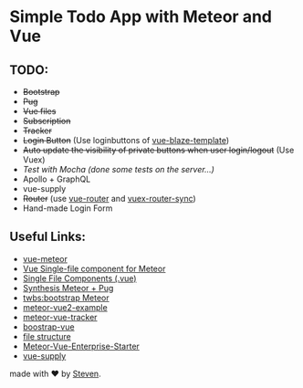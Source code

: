 # Simple Todo App with Meteor and Vue

## TODO:
- ~~Bootstrap~~
- ~~Pug~~
- ~~Vue files~~
- ~~Subscription~~
- ~~Tracker~~ 
- ~~Login Button~~ (Use loginbuttons of [vue-blaze-template](https://github.com/meteor-vue/vue-meteor/tree/master/packages/vue-blaze-template))
- ~~Auto update the visibility of private buttons when user login/logout~~ (Use Vuex)
- *Test with Mocha (done some tests on the server...)*
- Apollo + GraphQL
- vue-supply
- ~~Router~~ (use [vue-router](https://github.com/vuejs/vue-router) and [vuex-router-sync](https://github.com/vuejs/vuex-router-sync))
- Hand-made Login Form

## Useful Links:
- [vue-meteor](https://github.com/meteor-vue/vue-meteor)
- [Vue Single-file component for Meteor](https://github.com/meteor-vue/vue-meteor/tree/master/packages/vue-component)
- [Single File Components (.vue)](https://vuejs.org/v2/guide/single-file-components.html)
- [Synthesis Meteor + Pug](https://github.com/meteorwebcomponents/synthesis/)
- [twbs:bootstrap Meteor](https://atmospherejs.com/twbs/bootstrap)
- [meteor-vue2-example](https://github.com/Akryum/meteor-vue2-example)
- [meteor-vue-tracker](https://github.com/meteor-vue/vue-meteor-tracker)
- [boostrap-vue](https://bootstrap-vue.js.org/docs/)
- [file structure](https://guide.meteor.com/structure.html)
- [Meteor-Vue-Enterprise-Starter](https://github.com/ejfrancis/Meteor-Vue-Enterprise-Starter)
- [vue-supply](https://github.com/Akryum/vue-supply)

made with &#x2764; by [Steven](https://github.com/iamstevendao).
